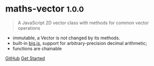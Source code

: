 
# maths-vector <small>1.0.0</small>

> A JavaScript 2D vector class with methods for common vector operations

* immutable, a Vector is not changed by its methods.
* built-in [big.js](http://mikemcl.github.io/big.js/), support for arbitrary-precision decimal arithmetic; 
* functions are chainable

[GitHub](https://github.com/boycgit/maths-vector)
[Get Started](#maths-vector)